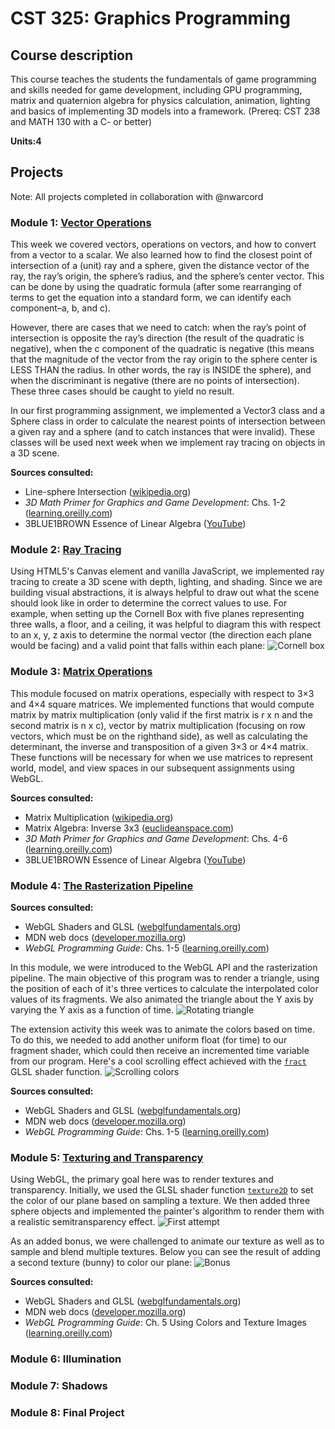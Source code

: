 # CST 325: Graphics Programming
## Course description
This course teaches the students the fundamentals of game programming and skills needed for game development, including GPU programming, matrix and quaternion algebra for physics calculation, animation, lighting and basics of implementing 3D models into a framework. (Prereq: CST 238 and MATH 130 with a C- or better)

**Units:4**

## Projects
Note: All projects completed in collaboration with @nwarcord

### Module 1: [Vector Operations](https://github.com/kazemicode/CST-325/tree/master/Module%201)

This week we covered vectors, operations on vectors, and how to convert from a vector to a scalar. We also learned how to find the closest point of intersection of a (unit) ray and a sphere, given the distance vector of the ray, the ray’s origin, the sphere’s radius, and the sphere’s center vector. This can be done by using the quadratic formula (after some rearranging of terms to get the equation into a standard form, we can identify each component–a, b, and c).

However, there are cases that we need to catch: when the ray’s point of intersection is opposite the ray’s direction (the result of the quadratic is negative), when the c component of the quadratic is negative (this means that the magnitude of the vector from the ray origin to the sphere center is LESS THAN the radius. In other words, the ray is INSIDE the sphere), and when the discriminant is negative (there are no points of intersection). These three cases should be caught to yield no result.

In our first programming assignment, we implemented a Vector3 class and a Sphere class in order to calculate the nearest points of intersection between a given ray and a sphere (and to catch instances that were invalid). These classes will be used next week when we implement ray tracing on objects in a 3D scene.

**Sources consulted:**
* Line-sphere Intersection ([wikipedia.org](https://en.wikipedia.org/wiki/Line–sphere_intersection))
* *3D Math Primer for Graphics and Game Development*: Chs.  1-2 ([learning.oreilly.com](https://learning.oreilly.com/library/view/3d-math-primer/9781439869819/K13210_C004.xhtml)) 
* 3BLUE1BROWN Essence of Linear Algebra ([YouTube](https://www.youtube.com/playlist?list=PLZHQObOWTQDPD3MizzM2xVFitgF8hE_ab))

### Module 2: [Ray Tracing](https://github.com/kazemicode/CST-325/tree/master/Module%202)

Using HTML5's Canvas element and vanilla JavaScript, we implemented ray tracing to create a 3D scene with depth, lighting, and shading. Since we are building visual abstractions, it is always helpful to draw out what the scene should look like in order to determine the correct values to use. For example, when setting up the Cornell Box with five planes representing three walls, a floor, and a ceiling, it was helpful to diagram this with respect to an x, y, z axis to determine the normal vector (the direction each plane would be facing) and a valid point that falls within each plane:
![Cornell box](https://www.kazemicode.org/blog/wp-content/uploads/2019/11/ezgif-6-c23d17f93584.gif)

### Module 3: [Matrix Operations](https://github.com/kazemicode/CST-325/tree/master/Module%203/Matrix-Files)

This module focused on matrix operations, especially with respect to 3×3 and 4×4 square matrices. We implemented functions that would compute matrix by matrix multiplication (only valid if the first matrix is r x n and the second matrix is n x c), vector by matrix multiplication (focusing on row vectors, which must be on the righthand side), as well as calculating the determinant, the inverse and transposition of a given 3×3 or 4×4 matrix. These functions will be necessary for when we use matrices to represent world, model, and view spaces in our subsequent assignments using WebGL.

**Sources consulted:**
* Matrix Multiplication ([wikipedia.org](https://en.wikipedia.org/wiki/Matrix_multiplication#Notation))
* Matrix Algebra: Inverse 3x3 ([euclideanspace.com](http://www.euclideanspace.com/maths/algebra/matrix/functions/inverse/threeD/))
* *3D Math Primer for Graphics and Game Development*: Chs. 4-6 ([learning.oreilly.com](https://learning.oreilly.com/library/view/3d-math-primer/9781439869819/K13210_C004.xhtml)) 
* 3BLUE1BROWN Essence of Linear Algebra ([YouTube](https://www.youtube.com/playlist?list=PLZHQObOWTQDPD3MizzM2xVFitgF8hE_ab))

### Module 4: [The Rasterization Pipeline](https://github.com/kazemicode/CST-325/tree/master/Module%204/Intro-to-WebGL)

**Sources consulted:**
* WebGL Shaders and GLSL ([webglfundamentals.org](https://webglfundamentals.org/webgl/lessons/webgl-shaders-and-glsl.html))
* MDN web docs ([developer.mozilla.org](https://developer.mozilla.org/en-US/docs/Web/API/WebGLRenderingContext/texParameter))
* *WebGL Programming Guide*: Chs. 1-5 ([learning.oreilly.com](https://learning.oreilly.com/library/view/webgl-programming-guide/9780133364903/ch05.html)) 

In this module, we were introduced to the WebGL API and the rasterization pipeline. The main objective of this program was to render a triangle, using the position of each of it's three vertices to calculate the interpolated color values of its fragments. We also animated the triangle about the Y axis by varying the Y axis as a function of time.
![Rotating triangle](https://www.kazemicode.org/blog/wp-content/uploads/2019/11/ezgif-6-6608a3edf6a5.gif)

The extension activity this week was to animate the colors based on time. To do this, we needed to add another uniform float (for time) to our fragment shader, which could then receive an incremented time variable from our program. Here's a cool scrolling effect achieved with the [`fract`](https://www.khronos.org/registry/OpenGL-Refpages/gl4/html/fract.xhtml) GLSL shader function.
![Scrolling colors](https://www.kazemicode.org/blog/wp-content/uploads/2019/11/ezgif.com-video-to-gif-2.gif)

**Sources consulted:**
* WebGL Shaders and GLSL ([webglfundamentals.org](https://webglfundamentals.org/webgl/lessons/webgl-shaders-and-glsl.html))
* MDN web docs ([developer.mozilla.org](https://developer.mozilla.org/en-US/docs/Web/API/WebGLRenderingContext/texParameter))
* *WebGL Programming Guide*: Chs. 1-5 ([learning.oreilly.com](https://learning.oreilly.com/library/view/webgl-programming-guide/9780133364903/ch05.html)) 

### Module 5: [Texturing and Transparency](https://github.com/kazemicode/CST-325/tree/master/Module%205)

Using WebGL, the primary goal here was to render textures and transparency. Initially, we used the GLSL shader function [`texture2D`](https://thebookofshaders.com/glossary/?search=texture2D) to set the color of our plane based on sampling a texture. We then added three sphere objects and implemented the painter's algorithm to render them with a realistic semitransparency effect.
![First attempt](https://www.kazemicode.org/blog/wp-content/uploads/2019/11/ezgif.com-video-to-gif.gif)

As an added bonus, we were challenged to animate our texture as well as to sample and blend multiple textures. Below you can see the result of adding a second texture (bunny) to color our plane:
![Bonus](https://www.kazemicode.org/blog/wp-content/uploads/2019/11/ezgif.com-video-to-gif-1.gif)

**Sources consulted:**
* WebGL Shaders and GLSL ([webglfundamentals.org](https://webglfundamentals.org/webgl/lessons/webgl-shaders-and-glsl.html))
* MDN web docs ([developer.mozilla.org](https://developer.mozilla.org/en-US/docs/Web/API/WebGLRenderingContext/texParameter))
* *WebGL Programming Guide*: Ch. 5 Using Colors and Texture Images ([learning.oreilly.com](https://learning.oreilly.com/library/view/webgl-programming-guide/9780133364903/ch05.html)) 

### Module 6: Illumination
### Module 7: Shadows
### Module 8: Final Project





